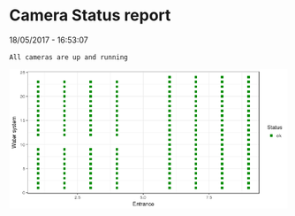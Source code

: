 Camera Status report
================
18/05/2017 - 16:53:07

    All cameras are up and running

![](camreport_files/figure-markdown_github/unnamed-chunk-2-1.png)
